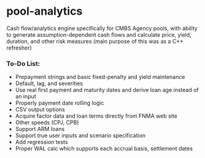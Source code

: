 # pool-analytics
Cash flow/analytics engine specifically for CMBS Agency pools, with ability to generate assumption-dependent cash flows and calculate price, yield, duration, and other risk measures (main purpose of this was as a C++ refresher)

### To-Do List:

- Prepayment strings and basic fixed-penalty and yield maintenance
- Default, lag, and severities
- Use real first payment and maturity dates and derive loan age instead of an input
- Properly payment date rolling logic
- CSV output options
- Acquire factor data and loan terms directly from FNMA web site
- Other speeds (CPJ, CPB)
- Support ARM loans
- Support true user inputs and scenario specification
- Add regression tests
- Proper WAL calc which supports each accrual basis, settlement dates

